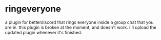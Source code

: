 # ringeveryone
a plugin for betterdiscord that rings everyone inside a group chat that you are in.
this plugin is broken at the moment, and doesn't work. i'll upload the updated plugin whenever it's finished.
